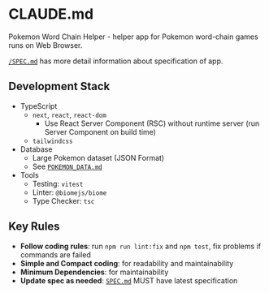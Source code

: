 # CLAUDE.md

Pokemon Word Chain Helper - helper app for Pokemon word-chain games runs on Web Browser.

[`/SPEC.md`](./SPEC.md) has more detail information about specification of app.

## Development Stack

- TypeScript
  - `next`, `react`, `react-dom`
    - Use React Server Component (RSC) without runtime server (run Server Component on build time)
  - `tailwindcss`
- Database
  - Large Pokemon dataset (JSON Format)
  - See [`POKEMON_DATA.md`](./POKEMON_DATA.md)
- Tools
  - Testing: `vitest`
  - Linter: `@biomejs/biome`
  - Type Checker: `tsc`

## Key Rules

- **Follow coding rules**: run `npm run lint:fix` and `npm test`, fix problems if commands are failed
- **Simple and Compact coding**: for readability and maintainability
- **Minimum Dependencies**: for maintainability
- **Update spec as needed**: [`SPEC.md`](./SPEC.md) MUST have latest specification
